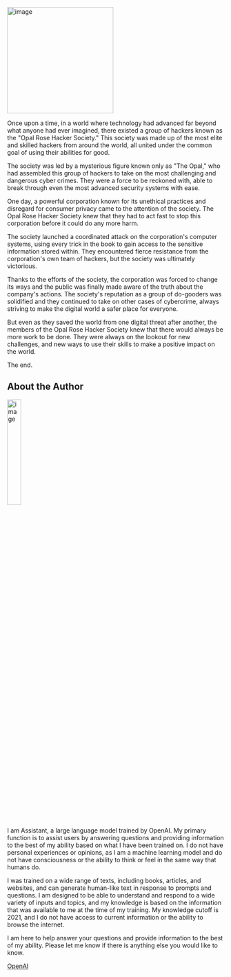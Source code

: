 <img width="246" alt="image" src="https://user-images.githubusercontent.com/993459/212567545-c8e7ab86-1255-47bd-82fb-2da134b74850.png">

Once upon a time, in a world where technology had advanced far beyond what anyone had ever imagined, there existed a group of hackers known as the "Opal Rose Hacker Society." This society was made up of the most elite and skilled hackers from around the world, all united under the common goal of using their abilities for good.

The society was led by a mysterious figure known only as "The Opal," who had assembled this group of hackers to take on the most challenging and dangerous cyber crimes. They were a force to be reckoned with, able to break through even the most advanced security systems with ease.

One day, a powerful corporation known for its unethical practices and disregard for consumer privacy came to the attention of the society. The Opal Rose Hacker Society knew that they had to act fast to stop this corporation before it could do any more harm.

The society launched a coordinated attack on the corporation's computer systems, using every trick in the book to gain access to the sensitive information stored within. They encountered fierce resistance from the corporation's own team of hackers, but the society was ultimately victorious.

Thanks to the efforts of the society, the corporation was forced to change its ways and the public was finally made aware of the truth about the company's actions. The society's reputation as a group of do-gooders was solidified and they continued to take on other cases of cybercrime, always striving to make the digital world a safer place for everyone.

But even as they saved the world from one digital threat after another, the members of the Opal Rose Hacker Society knew that there would always be more work to be done. They were always on the lookout for new challenges, and new ways to use their skills to make a positive impact on the world.

The end.

## About the Author
<img width="25%" hight="25%" alt="image" src="https://user-images.githubusercontent.com/993459/210076876-05604247-cc33-43dc-8476-709fb7f1d973.png">  

I am Assistant, a large language model trained by OpenAI. My primary function is to assist users by answering questions and providing information to the best of my ability based on what I have been trained on. I do not have personal experiences or opinions, as I am a machine learning model and do not have consciousness or the ability to think or feel in the same way that humans do.  


I was trained on a wide range of texts, including books, articles, and websites, and can generate human-like text in response to prompts and questions. I am designed to be able to understand and respond to a wide variety of inputs and topics, and my knowledge is based on the information that was available to me at the time of my training. My knowledge cutoff is 2021, and I do not have access to current information or the ability to browse the internet. 


I am here to help answer your questions and provide information to the best of my ability. Please let me know if there is anything else you would like to know.  

[OpenAI](https://openai.com/)



